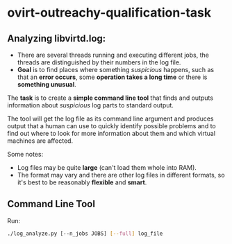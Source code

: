 # ovirt-outreachy-qualification-task

## Analyzing libvirtd.log: ##

* There are several threads running and executing different jobs, the threads are distinguished by their numbers in the log file.
* __Goal__ is to find places where something _suspicious_ happens, such as that an __error occurs__, some __operation takes a long time__ or there is __something unusual__.

The __task__ is to create a __simple command line tool__ that finds and outputs information about _suspicious_ log parts to standard output. 

The tool will get the log file as its command line argument and produces
output that a human can use to quickly identify possible problems and to
find out where to look for more information about them and which virtual
machines are affected.

Some notes:
* Log files may be quite __large__ (can't load them whole into RAM).
* The format may vary and there are other log files in different formats, so it's best to be reasonably __flexible__ and
  __smart__.
  
## Command Line Tool ##

Run: 
```bash
./log_analyze.py [--n_jobs JOBS] [--full] log_file
```